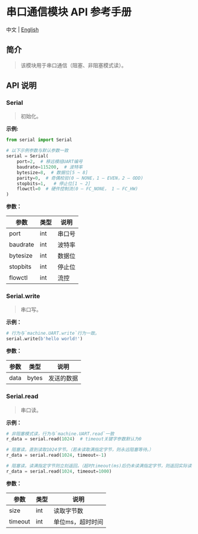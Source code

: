 # 串口通信模块 API 参考手册

中文 | [English](../en/serial_API_Reference.md)

## 简介

> 该模块用于串口通信（阻塞、非阻塞模式读）。

## API 说明

### Serial

> 初始化。

**示例:**

```python
from serial import Serial

# 以下示例参数与默认参数一致
serial = Serial(
    port=2,  # 移远模组UART编号
    baudrate=115200,  # 波特率
    bytesize=8,  # 数据位[5 ~ 8]
    parity=0,  # 奇偶校验(0 – NONE，1 – EVEN，2 – ODD)
    stopbits=1,   # 停止位[1 ~ 2]
    flowctl=0  # 硬件控制流(0 – FC_NONE， 1 – FC_HW)
)
```

**参数：**

| 参数     | 类型 | 说明   |
| -------- | ---- | ------ |
| port     | int  | 串口号 |
| baudrate | int  | 波特率 |
| bytesize | int  | 数据位 |
| stopbits | int  | 停止位 |
| flowctl  | int  | 流控   |

### Serial.write

> 串口写。

**示例：**

```python
# 行为与`machine.UART.write`行为一致。
serial.write(b'hello world!')
```

**参数：**

| 参数 | 类型  | 说明       |
| ---- | ----- | ---------- |
| data | bytes | 发送的数据 |

### Serial.read

> 串口读。

**示例：**

```python
# 非阻塞模式读，行为与`machine.UART.read`一致
r_data = serial.read(1024)  # timeout关键字参数默认为0

# 阻塞读。直到读取1024字节。（若未读取满指定字节，则永远阻塞等待。）
r_data = serial.read(1024, timeout=-1)

# 阻塞读。读满指定字节则立刻返回。（超时timeout(ms)后仍未读满指定字节，则返回实际读取字节。）
r_data = serial.read(1024, timeout=1000)
```

**参数：**

| 参数    | 类型 | 说明             |
| ------- | ---- | ---------------- |
| size    | int  | 读取字节数       |
| timeout | int  | 单位ms，超时时间 |